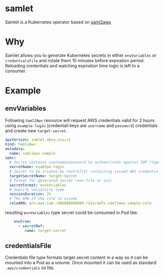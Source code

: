 # samlet
Samlet is a Kubernetes operator based on [saml2aws](https://github.com/Versent/saml2aws)

# Why
Samlet allows you to generate Kubernetes secrets in either `envVariables` or `credentialsFile` and rotate them 10 minutes before expiration period. Reloading 
credentials and watching expiration time logic is left to a consumer.

# Example
## envVariables
Following `Saml2Aws` resource will request AWS credentials valid for 2 hours using `example-login` (credentail keys are `username` and `password`) credentials and create new `target-secret`.
```yaml
apiVersion: samlet.absa.oss/v1
kind: Saml2Aws
metadata:
  name: saml2aws-sample
spec:
  # Secret contains username/password to authenticate against IDP (type ADFS)
  secretName: examlpe-login
  # Secret to be created by controller containing issued AWS credentials
  targetSecretName: target-secret
  # Format for generated secret (env-file or ini)
  secretFormat: envVariables
  # Sepcify validitity time
  sessionDuration: 2h
  # The ARN of the role to assume
  roleARN: arn:aws:iam::888888888888:role/adfs-saml2aws-sample-role
```
resulting `envVariables` type secret could be consumed in Pod like:
```yaml
    envFrom:
      - secretRef:
         name: target-secret
```
## credentialsFile
Credentials file type formats target secret content in a way so it can be mounted into a Pod as a volume. Once mounted it can be used as standard `.aws/credentials` ini file.

